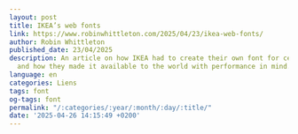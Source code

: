 ```yaml
---
layout: post
title: IKEA’s web fonts
link: https://www.robinwhittleton.com/2025/04/23/ikea-web-fonts/
author: Robin Whittleton
published_date: 23/04/2025
description: An article on how IKEA had to create their own font for certain characters,
  and how they made it available to the world with performance in mind.
language: en
categories: Liens
tags: font
og-tags: font
permalink: "/:categories/:year/:month/:day/:title/"
date: '2025-04-26 14:15:49 +0200'
---
```

